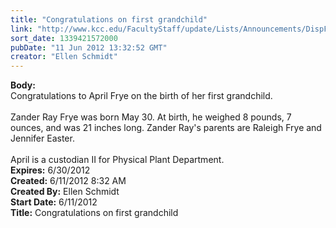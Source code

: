 ```yaml
---
title: "Congratulations on first grandchild"
link: "http://www.kcc.edu/FacultyStaff/update/Lists/Announcements/DispForm.aspx?ID=730"
sort_date: 1339421572000
pubDate: "11 Jun 2012 13:32:52 GMT"
creator: "Ellen Schmidt"
---
```


<div><b>Body:</b> <div class=ExternalClassF4A1A16B22BC4BA1BD882AE7D7AD8F68><div>Congratulations to April Frye on the birth of her first grandchild.</div>
<div> </div>
<div>Zander Ray Frye was born May 30. At birth, he weighed 8 pounds, 7 ounces, and was 21 inches long. Zander Ray's parents are Raleigh Frye and Jennifer Easter. </div>
<div> </div>
<div>April is a custodian II for Physical Plant Department.</div></div></div>
<div><b>Expires:</b> 6/30/2012</div>
<div><b>Created:</b> 6/11/2012 8:32 AM</div>
<div><b>Created By:</b> Ellen Schmidt</div>
<div><b>Start Date:</b> 6/11/2012</div>
<div><b>Title:</b> Congratulations on first grandchild</div>

